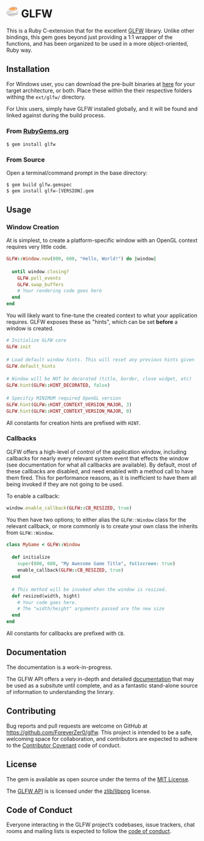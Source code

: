 # ![icon](./glfw-icon.png) GLFW

This is a Ruby C-extension that for the excellent [GLFW](https://github.com/glfw/glfw) library. Unlike other bindings, this gem goes beyond just providing a 1:1 wrapper of the functions, and has been organized to be used in a more object-oriented, Ruby way.

## Installation

For Windows user, you can download the pre-built binaries at [here](https://www.glfw.org/download.html) for your target architecture, or both. Place these within the their respective folders withing the `ext/glfw/` directory.

For Unix users, simply have GLFW installed globally, and it will be found and linked against during the build process.


### From [RubyGems.org](https://rubygems.org/gems/glfw)

    $ gem install glfw

### From Source

Open a terminal/command prompt in the base directory:

    $ gem build glfw.gemspec
    $ gem install glfw-[VERSION].gem

## Usage

### Window Creation

At is simplest, to create a platform-specific window with an OpenGL context requires very little code.

```ruby
GLFW::Window.new(800, 600, "Hello, World!") do |window|

  until window.closing?
    GLFW.poll_events
    GLFW.swap_buffers
    # Your rendering code goes here
  end
end
```

You will likely want to fine-tune the created context to what your application requires. GLFW exposes these as "hints", which can be set **before** a window is created.

```ruby
# Initialize GLFW core
GLFW.init

# Load default window hints. This will reset any previous hints given
GLFW.default_hints

# Window will be NOT be decorated (title, border, close widget, etc)
GLFW.hint(GLFW::HINT_DECORATED, false)

# Specifiy MINIMUM required OpenGL version
GLFW.hint(GLFW::HINT_CONTEXT_VERSION_MAJOR, 3)
GLFW.hint(GLFW::HINT_CONTEXT_VERSION_MAJOR, 0)
```

All constants for creation hints are prefixed with `HINT`.

### Callbacks

GLFW offers a high-level of control of the application window, including callbacks for nearly every relevant system event that effects the window (see documentation for what all callbacks are available). By default, most of these callbacks are disabled, and need enabled with a method call to have them fired. This for performance reasons, as it is inefficient to have them all being invoked if they are not going to be used.

To enable a callback:

```ruby
window.enable_callback(GLFW::CB_RESIZED, true)
```

You then have two options; to either alias the `GLFW::Window` class for the relevant callback, or more commonly is to create your own class the inherits from `GLFW::Window`.

```ruby
class MyGame < GLFW::Window

  def initialize
    super(800, 600, "My Awesome Game Title", fullscreen: true)
    enable_callback(GLFW::CB_RESIZED, true)
  end

  # This method will be invoked when the window is resized.
  def resized(width, hight)
    # Your code goes here. 
    # The "width/height" arguments passed are the new size
  end
end
```

All constants for callbacks are prefixed with `CB`.

## Documentation

The documentation is a work-in-progress.

The GLFW API offers a very in-depth and detailed [documentation](http://www.glfw.org/docs/latest/intro_guide.html) that may be used as a subsitute until complete, and as a fantastic stand-alone source of information to understanding the linrary.

## Contributing

Bug reports and pull requests are welcome on GitHub at https://github.com/ForeverZer0/glfw. This project is intended to be a safe, welcoming space for collaboration, and contributors are expected to adhere to the [Contributor Covenant](http://contributor-covenant.org) code of conduct.

## License

The gem is available as open source under the terms of the [MIT License](https://opensource.org/licenses/MIT).

The [GLFW API](http://www.glfw.org) is is licensed under the [zlib/libpng](http://www.glfw.org/license.html) license.

## Code of Conduct

Everyone interacting in the GLFW project’s codebases, issue trackers, chat rooms and mailing lists is expected to follow the [code of conduct](https://github.com/ForeverZer0/glfw/blob/master/CODE_OF_CONDUCT.md).
